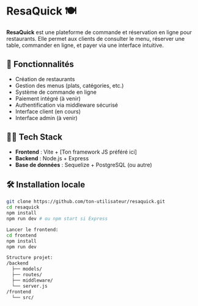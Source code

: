 # ResaQuick 🍽️

**ResaQuick** est une plateforme de commande et réservation en ligne pour restaurants. Elle permet aux clients de consulter le menu, réserver une table, commander en ligne, et payer via une interface intuitive.

## 🚀 Fonctionnalités

- Création de restaurants
- Gestion des menus (plats, catégories, etc.)
- Système de commande en ligne
- Paiement intégré (à venir)
- Authentification via middleware sécurisé
- Interface client (en cours)
- Interface admin (à venir)

## 🧑‍💻 Tech Stack

- **Frontend** : Vite + [Ton framework JS préféré ici]
- **Backend** : Node.js + Express
- **Base de données** : Sequelize + PostgreSQL (ou autre)

## 🛠️ Installation locale

```bash
git clone https://github.com/ton-utilisateur/resaquick.git
cd resaquick
npm install
npm run dev # ou npm start si Express

Lancer le frontend:
cd frontend
npm install
npm run dev

Structure projet:
/backend
  ├── models/
  ├── routes/
  ├── middleware/
  └── server.js
/frontend
  └── src/
